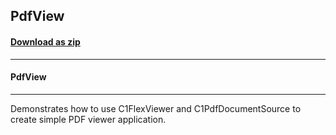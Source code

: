 ## PdfView
#### [Download as zip](https://grapecity.github.io/DownGit/#/home?url=https://github.com/GrapeCity/ComponentOne-WPF-Samples/tree/master/NET_4.6.2/C1.WPF.Document/VB/PdfView)
____
#### PdfView
____
Demonstrates how to use C1FlexViewer and C1PdfDocumentSource to create simple PDF viewer application.
